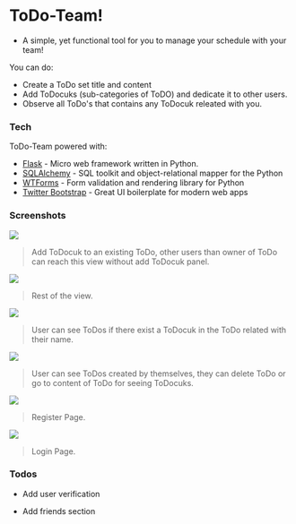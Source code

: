 # ToDo-Team!

  - A simple, yet functional tool for you to manage your schedule with your team!
  
You can do:
  - Create a ToDo set title and content
  - Add ToDocuks (sub-categories of ToDO) and dedicate it to other users.
  - Observe all ToDo's that contains any ToDocuk releated with you.


### Tech

ToDo-Team powered with:

* [Flask] - Micro web framework written in Python.
* [SQLAlchemy] - SQL toolkit and object-relational mapper for the Python
* [WTForms] - Form validation and rendering library for Python
* [Twitter Bootstrap] - Great UI boilerplate for modern web apps


### Screenshots

![](https://i.hizliresim.com/3zqLXy.png)

> Add ToDocuk to an existing ToDo, other users than owner of ToDo can reach this view without add ToDocuk panel.

![](https://i.hizliresim.com/x2Mvcz.png)

> Rest of the view.

![](https://i.hizliresim.com/DBtUqn.png)

> User can see ToDos if there exist a ToDocuk in the ToDo related with their name.

![](https://i.hizliresim.com/sdHuN3.png)

> User can see ToDos created by themselves, they can delete ToDo or go to content of ToDo for seeing ToDocuks.

![](https://i.hizliresim.com/14iMbi.png)

> Register Page.

![](https://i.hizliresim.com/IkAazn.png)

> Login Page.




### Todos

 - Add user verification
 - Add friends section

   [flask]: <https://flask.palletsprojects.com/en/1.1.x/>
   [SQLAlchemy]: <https://www.sqlalchemy.org>
   [WTForms]: <https://wtforms.readthedocs.io/en/2.3.x/>
   [Twitter Bootstrap]: <http://twitter.github.com/bootstrap/>


 
